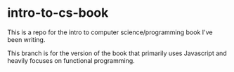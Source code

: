 # intro-to-cs-book
This is a repo for the intro to computer science/programming book I've been writing.

This branch is for the version of the book that primarily uses Javascript and heavily focuses on functional programming.

